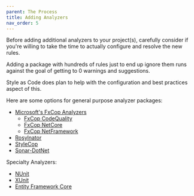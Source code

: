 ```yaml
---
parent: The Process
title: Adding Analyzers
nav_order: 5
---
```


Before adding additional analyzers to your project(s), carefully consider if you're willing to take the time to actually configure and resolve the new rules.

Adding a package with hundreds of rules just to end up ignore them runs against the goal of getting to 0 warnings and suggestions.

Style as Code does plan to help with the configuration and best practices aspect of this.

Here are some options for general purpose analyzer packages:

* [Microsoft's FxCop Analyzers](https://github.com/dotnet/roslyn-analyzers)
  * [FxCop CodeQuality](https://github.com/dotnet/roslyn-analyzers#microsoftcodequalityanalyzers)
  * [FxCop NetCore](https://github.com/dotnet/roslyn-analyzers#microsoftnetcoreanalyzers)
  * [FxCop NetFramework](https://github.com/dotnet/roslyn-analyzers#microsoftnetframeworkanalyzers)
* [Rosylnator](https://github.com/JosefPihrt/Roslynator)
* [StyleCop](https://github.com/DotNetAnalyzers/StyleCopAnalyzers)
* [Sonar-DotNet](https://github.com/SonarSource/sonar-dotnet)

Specialty Analyzers:

* [NUnit](https://github.com/nunit/nunit.analyzers)
* [XUnit](https://github.com/xunit/xunit.analyzers)
* [Entity Framework Core](https://www.nuget.org/packages/Microsoft.EntityFrameworkCore.Analyzers/)